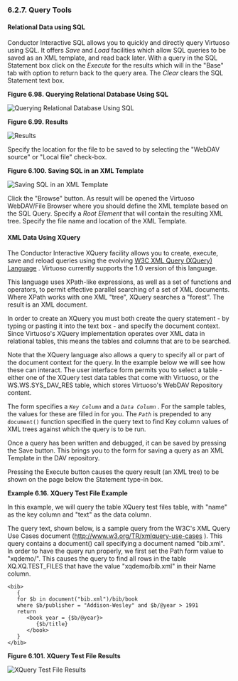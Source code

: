 <div>

<div>

<div>

<div>

### 6.2.7. Query Tools

</div>

</div>

</div>

<div>

<div>

<div>

<div>

#### Relational Data using SQL

</div>

</div>

</div>

Conductor Interactive SQL allows you to quickly and directly query
Virtuoso using SQL. It offers <span class="emphasis">*Save*</span> and
<span class="emphasis">*Load*</span> facilities which allow SQL queries
to be saved as an XML template, and read back later. With a query in the
SQL Statement box click on the <span class="emphasis">*Execute*</span>
for the results which will in the "Base" tab with option to return back
to the query area. The <span class="emphasis">*Clear*</span> clears the
SQL Statement text box.

<div>

<div>

**Figure 6.98. Querying Relational Database Using SQL**

<div>

<div>

![Querying Relational Database Using SQL](images/ui/qry_sql_01.png)

</div>

</div>

</div>

  

</div>

<div>

<div>

**Figure 6.99. Results**

<div>

<div>

![Results](images/ui/qry_sql_01a.png)

</div>

</div>

</div>

  

</div>

Specify the location for the file to be saved to by selecting the
"WebDAV source" or "Local file" check-box.

<div>

<div>

**Figure 6.100. Saving SQL in an XML Template**

<div>

<div>

![Saving SQL in an XML Template](images/ui/qry_sql_02.png)

</div>

</div>

</div>

  

</div>

Click the "Browse" button. As result will be opened the Virtuoso
WebDAV/File Browser where you should define the XML template based on
the SQL Query. Specify a <span class="emphasis">*Root Element*</span>
that will contain the resulting XML tree. Specify the file name and
location of the XML Template.

</div>

<div>

<div>

<div>

<div>

#### XML Data Using XQuery

</div>

</div>

</div>

The Conductor Interactive XQuery facility allows you to create, execute,
save and reload queries using the evolving
<a href="http://www.w3.org/TR/xquery/" class="ulink" target="_top">W3C
XML Query (XQuery) Language</a> . Virtuoso currently supports the 1.0
version of this language.

This language uses XPath-like expressions, as well as a set of functions
and operators, to permit effective parallel searching of a set of XML
documents. Where XPath works with one XML "tree", XQuery searches a
"forest". The result is an XML document.

In order to create an XQuery you must both create the query statement -
by typing or pasting it into the text box - and specify the document
context. Since Virtuoso's XQuery implementation operates over XML data
in relational tables, this means the tables and columns that are to be
searched.

Note that the XQuery language also allows a query to specify all or part
of the document context for the query. In the example below we will see
how these can interact. The user interface form permits you to select a
table - either one of the XQuery test data tables that come with
Virtuoso, or the WS.WS.SYS_DAV_RES table, which stores Virtuoso's WebDAV
Repository content.

The form specifies a *`Key Column`* and a *`Data Column`* . For the
sample tables, the values for these are filled in for you. The *`Path`*
is prepended to any `document()` function specified in the query text to
find Key column values of XML trees against which the query is to be
run.

Once a query has been written and debugged, it can be saved by pressing
the Save button. This brings you to the form for saving a query as an
XML Template in the DAV repository.

Pressing the Execute button causes the query result (an XML tree) to be
shown on the page below the Statement type-in box.

<div>

**Example 6.16. XQuery Test File Example**

<div>

In this example, we will query the table XQuery test files table, with
"name" as the key column and "text" as the data column.

The query text, shown below, is a sample query from the W3C's XML Query
Use Cases document
(<a href="http://www.w3.org/TR/xmlquery-use-cases" class="ulink"
target="_top">http://www.w3.org/TR/xmlquery-use-cases</a> ). This query
contains a document() call specifying a document named "bib.xml". In
order to have the query run properly, we first set the Path form value
to "xqdemo/". This causes the query to find all rows in the table
XQ.XQ.TEST_FILES that have the value "xqdemo/bib.xml" in their Name
column.

``` programlisting
<bib>
   {
   for $b in document("bib.xml")/bib/book
   where $b/publisher = "Addison-Wesley" and $b/@year > 1991
   return
      <book year = {$b/@year}>
         {$b/title}
      </book>
   }
</bib>
```

</div>

</div>

  

<div>

<div>

**Figure 6.101. XQuery Test File Results**

<div>

<div>

![XQuery Test File Results](images/ui/qry_sql_02a.png)

</div>

</div>

</div>

  

</div>

</div>

</div>
